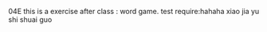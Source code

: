  <learn python> 04E
this is a exercise after class : word game.
test require:hahaha
xiao jia yu shi shuai guo
